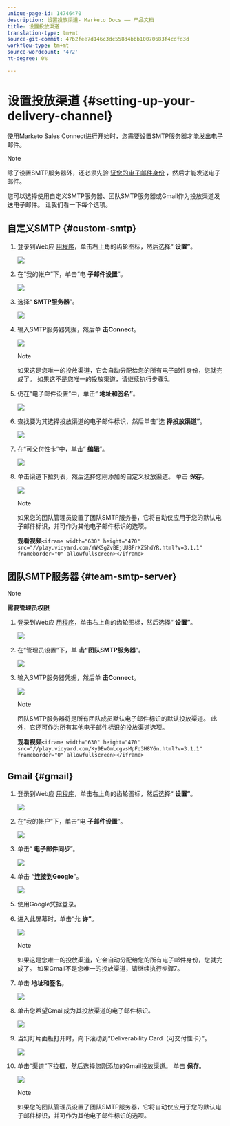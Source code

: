```yaml
---
unique-page-id: 14746470
description: 设置投放渠道- Marketo Docs —— 产品文档
title: 设置投放渠道
translation-type: tm+mt
source-git-commit: 47b2fee7d146c3dc558d4bbb10070683f4cdfd3d
workflow-type: tm+mt
source-wordcount: '472'
ht-degree: 0%

---
```



# 设置投放渠道 {#setting-up-your-delivery-channel}

使用Marketo Sales Connect进行开始时，您需要设置SMTP服务器才能发出电子邮件。

>[!NOTE]
>
>除了设置SMTP服务器外，还必须先验 [证您的电子邮件身份](http://docs.marketo.com/x/ewPh) ，然后才能发送电子邮件。

您可以选择使用自定义SMTP服务器、团队SMTP服务器或Gmail作为投放渠道发送电子邮件。 让我们看一下每个选项。

## 自定义SMTP {#custom-smtp}

1. 登录到Web应 [用程序](http://toutapp.com/login)，单击右上角的齿轮图标，然后选择“ **设置”**。

   ![](assets/one.png)

1. 在“我的帐户”下，单击“电 **子邮件设置**”。

   ![](assets/two.png)

1. 选择“ **SMTP服务器**”。

   ![](assets/three.png)

1. 输入SMTP服务器凭据，然后单 **击Connect**。

   ![](assets/four.png)

   >[!NOTE]
   >
   >如果这是您唯一的投放渠道，它会自动分配给您的所有电子邮件身份，您就完成了。 如果这不是您唯一的投放渠道，请继续执行步骤5。

1. 仍在“电子邮件设置”中，单击“ **地址和签名”**。

   ![](assets/five.png)

1. 查找要为其选择投放渠道的电子邮件标识，然后单击“选 **择投放渠道”**。

   ![](assets/six.png)

1. 在“可交付性卡”中，单击“ **编辑**”。

   ![](assets/seven-new.png)

1. 单击渠道下拉列表，然后选择您刚添加的自定义投放渠道。 单击 **保存**。

   ![](assets/eight-new.png)

   >[!NOTE]
   >
   >如果您的团队管理员设置了团队SMTP服务器，它将自动仅应用于您的默认电子邮件标识，并可作为其他电子邮件标识的选项。

   **观看视频**`<iframe width="630" height="470" src="//play.vidyard.com/YWKSgZvBEjUU8FrXZ5hdYR.html?v=3.1.1" frameborder="0" allowfullscreen></iframe>`

## 团队SMTP服务器 {#team-smtp-server}

>[!NOTE]
>
>**需要管理员权限**

1. 登录到Web应 [用程序](http://toutapp.com/login)，单击右上角的齿轮图标，然后选择“ **设置”**。

   ![](assets/nine.png)

1. 在“管理员设置”下，单 **击“团队SMTP服务器**”。

   ![](assets/ten.png)

1. 输入SMTP服务器凭据，然后单 **击Connect**。

   ![](assets/eleven.png)

   >[!NOTE]
   >
   >团队SMTP服务器将是所有团队成员默认电子邮件标识的默认投放渠道。 此外，它还可作为所有其他电子邮件标识的投放渠道选项。

   **观看视频**`<iframe width="630" height="470" src="//play.vidyard.com/Ky9EwGmLcgvsMpFq3H8Y6n.html?v=3.1.1" frameborder="0" allowfullscreen></iframe>`

## Gmail {#gmail}

1. 登录到Web应 [用程序](http://toutapp.com/login)，单击右上角的齿轮图标，然后选择“ **设置”**。

   ![](assets/twelve.png)

1. 在“我的帐户”下，单击“电 **子邮件设置**”。

   ![](assets/thirteen.png)

1. 单击“ **电子邮件同步**”。

   ![](assets/fourteen.png)

1. 单击 **“连接到Google**”。

   ![](assets/fifteen.png)

1. 使用Google凭据登录。
1. 进入此屏幕时，单击“允 **许”**。

   ![](assets/sixteen.png)

   >[!NOTE]
   >
   >如果这是您唯一的投放渠道，它会自动分配给您的所有电子邮件身份，您就完成了。 如果Gmail不是您唯一的投放渠道，请继续执行步骤7。

1. 单击 **地址和签名**。

   ![](assets/seventeen.png)

1. 单击您希望Gmail成为其投放渠道的电子邮件标识。

   ![](assets/eighteen.png)

1. 当幻灯片面板打开时，向下滚动到“Deliverability Card（可交付性卡）”。

   ![](assets/nineteen.png)

1. 单击“渠道”下拉框，然后选择您刚添加的Gmail投放渠道。 单击 **保存**。

   ![](assets/twenty.png)

   >[!NOTE]
   >
   >如果您的团队管理员设置了团队SMTP服务器，它将自动仅应用于您的默认电子邮件标识，并可作为其他电子邮件标识的选项。

